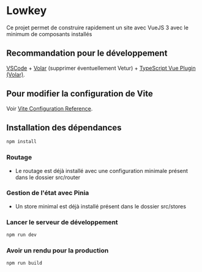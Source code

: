 # Lowkey

Ce projet permet de construire rapidement un site avec VueJS 3 avec le minimum de composants installés

## Recommandation pour le développement

[VSCode](https://code.visualstudio.com/) + [Volar](https://marketplace.visualstudio.com/items?itemName=johnsoncodehk.volar) (supprimer éventuellement Vetur) + [TypeScript Vue Plugin (Volar)](https://marketplace.visualstudio.com/items?itemName=johnsoncodehk.vscode-typescript-vue-plugin).

## Pour modifier la configuration de Vite

Voir [Vite Configuration Reference](https://vitejs.dev/config/).

## Installation des dépendances

```sh
npm install
```

### Routage

- Le routage est déjà installé avec une configuration minimale présent dans le dossier src/router

### Gestion de l'état avec Pinia

- Un store minimal est déjà installé présent dans le dossier src/stores

### Lancer le serveur de développement

```sh
npm run dev
```

### Avoir un rendu pour la production

```sh
npm run build
```
